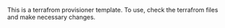 This is a terrafrom provisioner template. To use, check the terrafrom files and make necessary changes.
